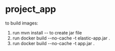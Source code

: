 # project_app

to build images:
1) run mvn install -- to create jar file
2) run docker build  --no-cache -t elastic-app.jar .
3) run docker build  --no-cache -t app.jar .
